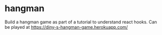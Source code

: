 # hangman

Build a hangman game as part of a tutorial to understand react hooks.
Can be played at https://diny-s-hangman-game.herokuapp.com/
